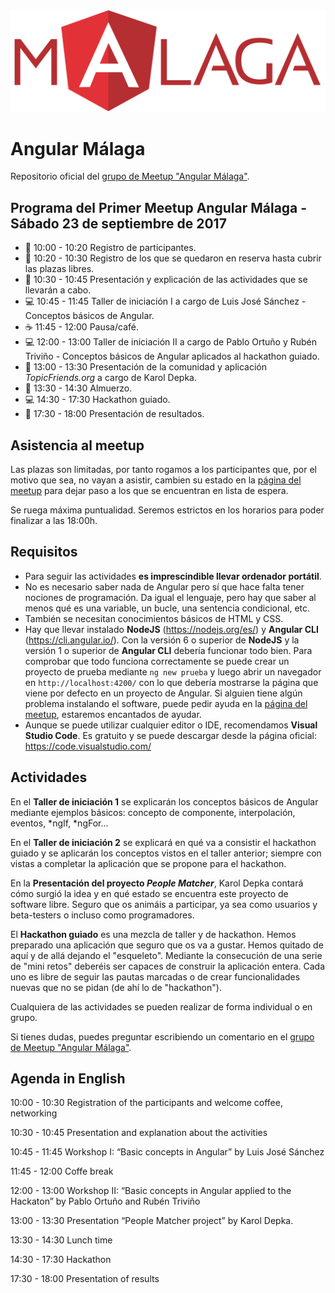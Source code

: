 <img src="logo_angular2.png">

# Angular Málaga

Repositorio oficial del [grupo de Meetup "Angular Málaga"](https://www.meetup.com/es-ES/preview/Angular-Malaga).

## Programa del Primer Meetup Angular Málaga - Sábado 23 de septiembre de 2017

* :pencil:  10:00 - 10:20 Registro de participantes.
* :pencil:  10:20 - 10:30 Registro de los que se quedaron en reserva hasta cubrir las plazas libres.
* :speech_balloon:  10:30 - 10:45 Presentación y explicación de las actividades que se llevarán a cabo.
* :computer:  10:45 - 11:45 Taller de iniciación I a cargo de Luis José Sánchez - Conceptos básicos de Angular.
* :coffee:  11:45 - 12:00 Pausa/café.
* :computer:  12:00 - 13:00 Taller de iniciación II a cargo de Pablo Ortuño y Rubén Triviño - Conceptos básicos de Angular aplicados al hackathon guiado.
* 👤 13:00 - 13:30 Presentación de la comunidad y aplicación *TopicFriends.org* a cargo de Karol Depka.
* :pizza:  13:30 - 14:30 Almuerzo.
* :computer:  14:30 - 17:30 Hackathon guiado.
* :speech_balloon: 17:30 - 18:00 Presentación de resultados.

## Asistencia al meetup

Las plazas son limitadas, por tanto rogamos a los participantes que, por el motivo que sea, no vayan a asistir, cambien su estado en la [página del meetup](https://www.meetup.com/es-ES/preview/Angular-Malaga/events/242187387) para dejar paso a los que se encuentran en lista de espera.

Se ruega máxima puntualidad. Seremos estrictos en los horarios para poder finalizar a las 18:00h.

## Requisitos

* Para seguir las actividades **es imprescindible llevar ordenador portátil**.
* No es necesario saber nada de Angular pero sí que hace falta tener nociones de programación. Da igual el lenguaje, pero hay que saber al menos qué es una variable, un bucle, una sentencia condicional, etc.
* También se necesitan conocimientos básicos de HTML y CSS.
* Hay que llevar instalado **NodeJS** (https://nodejs.org/es/) y **Angular CLI** (https://cli.angular.io/). Con la versión 6 o superior de **NodeJS** y la versión 1 o superior de **Angular CLI** debería funcionar todo bien. Para comprobar que todo funciona correctamente se puede crear un proyecto de prueba mediante `ng new prueba` y luego abrir un navegador en `http://localhost:4200/` con lo que debería mostrarse la página que viene por defecto en un proyecto de Angular. Si alguien tiene algún problema instalando el software, puede pedir ayuda en la [página del meetup](https://www.meetup.com/es-ES/preview/Angular-Malaga/events/242187387), estaremos encantados de ayudar.
* Aunque se puede utilizar cualquier editor o IDE, recomendamos **Visual Studio Code**. Es gratuito y se puede descargar desde la página oficial: https://code.visualstudio.com/

## Actividades

En el **Taller de iniciación 1** se explicarán los conceptos básicos de Angular mediante ejemplos básicos: concepto de componente, interpolación, eventos, *ngIf, *ngFor...

En el **Taller de iniciación 2** se explicará en qué va a consistir el hackathon guiado y se aplicarán los conceptos vistos en el taller anterior; siempre con vistas a completar la aplicación que se propone para el hackathon.

En la **Presentación del proyecto *People Matcher***, Karol Depka contará cómo surgió la idea y en qué estado se encuentra este proyecto de software libre. Seguro que os animáis a participar, ya sea como usuarios y beta-testers o incluso como programadores.

El **Hackathon guiado** es una mezcla de taller y de hackathon. Hemos preparado una aplicación que seguro que os va a gustar. Hemos quitado de aquí y de allá dejando el "esqueleto". Mediante la consecución de una serie de "mini retos" deberéis ser capaces de construir la aplicación entera. Cada uno es libre de seguir las pautas marcadas o de crear funcionalidades nuevas que no se pidan (de ahí lo de "hackathon").

Cualquiera de las actividades se pueden realizar de forma individual o en grupo.

Si tienes dudas, puedes preguntar escribiendo un comentario en el [grupo de Meetup "Angular Málaga"](https://www.meetup.com/es-ES/preview/Angular-Malaga/events/242187387).

## Agenda in English

10:00 - 10:30 Registration of the participants and welcome coffee, networking

10:30 - 10:45 Presentation and explanation about the activities

10:45 - 11:45 Workshop I: “Basic concepts in Angular” by Luis José Sánchez

11:45 - 12:00 Coffe break

12:00 - 13:00 Workshop II: “Basic concepts in Angular applied to the Hackaton” by Pablo Ortuño and Rubén Triviño

13:00 - 13:30 Presentation “People Matcher project” by Karol Depka.

13:30 - 14:30 Lunch time

14:30 - 17:30 Hackathon

17:30 - 18:00 Presentation of results
